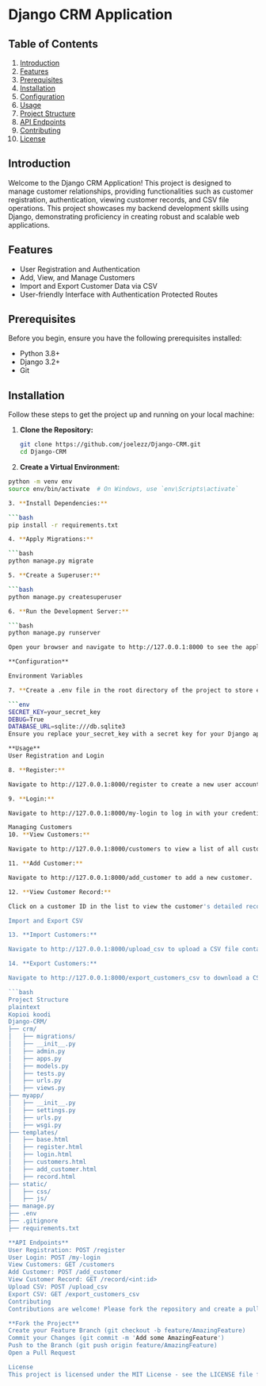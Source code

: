 # Django CRM Application

## Table of Contents
1. [Introduction](#introduction)
2. [Features](#features)
3. [Prerequisites](#prerequisites)
4. [Installation](#installation)
5. [Configuration](#configuration)
6. [Usage](#usage)
7. [Project Structure](#project-structure)
8. [API Endpoints](#api-endpoints)
9. [Contributing](#contributing)
10. [License](#license)

## Introduction

Welcome to the Django CRM Application! This project is designed to manage customer relationships, providing functionalities such as customer registration, authentication, viewing customer records, and CSV file operations. This project showcases my backend development skills using Django, demonstrating proficiency in creating robust and scalable web applications.

## Features

- User Registration and Authentication
- Add, View, and Manage Customers
- Import and Export Customer Data via CSV
- User-friendly Interface with Authentication Protected Routes

## Prerequisites

Before you begin, ensure you have the following prerequisites installed:

- Python 3.8+
- Django 3.2+
- Git

## Installation

Follow these steps to get the project up and running on your local machine:

1. **Clone the Repository:**

   ```bash
   git clone https://github.com/joelezz/Django-CRM.git
   cd Django-CRM
   
2. **Create a Virtual Environment:**

```bash
python -m venv env
source env/bin/activate  # On Windows, use `env\Scripts\activate`

3. **Install Dependencies:**

```bash
pip install -r requirements.txt

4. **Apply Migrations:**

```bash
python manage.py migrate

5. **Create a Superuser:**

```bash
python manage.py createsuperuser

6. **Run the Development Server:**

```bash
python manage.py runserver

Open your browser and navigate to http://127.0.0.1:8000 to see the application in action.

**Configuration**

Environment Variables

7. **Create a .env file in the root directory of the project to store environment variables:**

```env
SECRET_KEY=your_secret_key
DEBUG=True
DATABASE_URL=sqlite:///db.sqlite3
Ensure you replace your_secret_key with a secret key for your Django application.

**Usage**
User Registration and Login

8. **Register:**

Navigate to http://127.0.0.1:8000/register to create a new user account.

9. **Login:**

Navigate to http://127.0.0.1:8000/my-login to log in with your credentials.

Managing Customers
10. **View Customers:**

Navigate to http://127.0.0.1:8000/customers to view a list of all customers.

11. **Add Customer:**

Navigate to http://127.0.0.1:8000/add_customer to add a new customer.

12. **View Customer Record:**

Click on a customer ID in the list to view the customer's detailed record.

Import and Export CSV

13. **Import Customers:**

Navigate to http://127.0.0.1:8000/upload_csv to upload a CSV file containing customer data.

14. **Export Customers:**

Navigate to http://127.0.0.1:8000/export_customers_csv to download a CSV file with all customer data.

```bash
Project Structure
plaintext
Kopioi koodi
Django-CRM/
├── crm/
│   ├── migrations/
│   ├── __init__.py
│   ├── admin.py
│   ├── apps.py
│   ├── models.py
│   ├── tests.py
│   ├── urls.py
│   ├── views.py
├── myapp/
│   ├── __init__.py
│   ├── settings.py
│   ├── urls.py
│   ├── wsgi.py
├── templates/
│   ├── base.html
│   ├── register.html
│   ├── login.html
│   ├── customers.html
│   ├── add_customer.html
│   ├── record.html
├── static/
│   ├── css/
│   ├── js/
├── manage.py
├── .env
├── .gitignore
├── requirements.txt

**API Endpoints**
User Registration: POST /register
User Login: POST /my-login
View Customers: GET /customers
Add Customer: POST /add_customer
View Customer Record: GET /record/<int:id>
Upload CSV: POST /upload_csv
Export CSV: GET /export_customers_csv
Contributing
Contributions are welcome! Please fork the repository and create a pull request with your changes.

**Fork the Project**
Create your Feature Branch (git checkout -b feature/AmazingFeature)
Commit your Changes (git commit -m 'Add some AmazingFeature')
Push to the Branch (git push origin feature/AmazingFeature)
Open a Pull Request

License
This project is licensed under the MIT License - see the LICENSE file for details.
